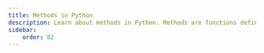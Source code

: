 ```yaml
---
title: Methods in Python
description: Learn about methods in Python. Methods are functions defined within a class. They encapsulate behavior that is specific to instances of the class. Understanding methods is essential for effective object-oriented programming. Let's delve into the properties, advantages, and potential disadvantages of methods in Python classes. You are going to talk about different types of methods in Python classes Like Instance Methods, Class Methods, Static Methods, Abstract Methods, Magic Methods, Getter and Setter Methods.
sidebar: 
    order: 82
---
```

